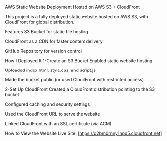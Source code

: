 AWS Static Website Deployment
Hosted on AWS S3 + CloudFront

This project is a fully deployed static website hosted on AWS S3, with CloudFront for global distribution.

Features
S3 Bucket for static file hosting

CloudFront as a CDN for faster content delivery

GitHub Repository for version control

How I Deployed It
1-Create an S3 Bucket
Enabled static website hosting

Uploaded index.html, style.css, and script.js

Made the bucket public (or used CloudFront with restricted access)

2-Set Up CloudFront
Created a CloudFront distribution pointing to the S3 bucket

Configured caching and security settings

Used the CloudFront URL to serve the website

Linked CloudFront with an SSL certificate (via ACM)

How to View the Website
Live Site: [https://d2bm0rnny1hpd5.cloudfront.net]